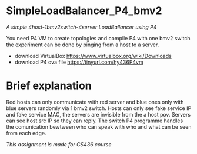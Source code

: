 # SimpleLoadBalancer_P4_bmv2
*A simple 4host-1bmv2switch-4server LoadBallancer using P4*

You need P4 VM to create topologies and compile P4 with one bmv2 switch the experiment can be done by pinging from a host to a server.

- download VirtualBox https://www.virtualbox.org/wiki/Downloads
- download P4 ova file https://tinyurl.com/hy436P4vm

# Brief explanation

Red hosts can only communicate with red server and blue ones only with blue servers randomly via 1 bmv2 switch. Hosts can only see fake service IP and fake service MAC, the servers are invisible from the a host pov. Servers can see host src IP so they can reply. The switch P4 programme handles the comunication bewtween who can speak with who and what can be seen from each edge.

*This assignment is made for CS436 course*